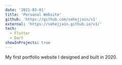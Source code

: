 ```yaml
---
date: '2021-03-01'
title: 'Personal Website'
github: 'https://github.com/sehejjain/v1'
external: 'https://sehejjain.github.io/v1/'
tech:
  - Flutter
  - Dart
showInProjects: true
---
```


My first portfolio website I designed and built in 2020.
